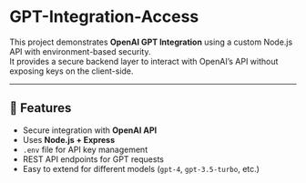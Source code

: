 # GPT-Integration-Access


This project demonstrates **OpenAI GPT Integration** using a custom Node.js API with environment-based security.  
It provides a secure backend layer to interact with OpenAI’s API without exposing keys on the client-side.

---

## 🚀 Features
- Secure integration with **OpenAI API**
- Uses **Node.js + Express**
- `.env` file for API key management
- REST API endpoints for GPT requests
- Easy to extend for different models (`gpt-4`, `gpt-3.5-turbo`, etc.)

